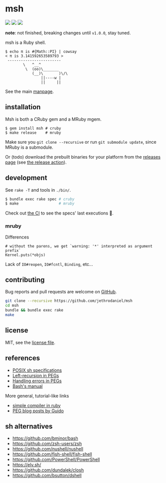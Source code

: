 # msh

![](https://github.com/jethrodaniel/msh/workflows/ci/badge.svg)
![](https://img.shields.io/github/license/jethrodaniel/msh.svg)
![](https://img.shields.io/github/stars/jethrodaniel/msh?style=social)

**note**: not finished, breaking changes until `v1.0.0`, stay tuned.

msh is a Ruby shell.

```
$ echo π is #{Math::PI} | cowsay
< π is 3.141592653589793 >
 ------------------------
        \   ^__^
         \  (oo)\_______
            (__)\       )\/\
                ||----w |
                ||     ||
```

See the main [manpage](man/msh.1.adoc).

## installation

Msh is both a CRuby gem and a MRuby mgem.

```
$ gem install msh # cruby
$ make release    # mruby
```

Make sure you `git clone --recursive` or run `git submodule update`, since MRuby is a submodule.

Or (todo) download the prebuilt binaries for your platform from the [releases page](https://github.com/jethrodaniel/msh/releases) (see [the release action](.github/workflows/release.yml)).

## development

See `rake -T` and tools in `./bin/`.

```sh
$ bundle exec rake spec # cruby
$ make                  # mruby
```

Check out [the CI](https://github.com/jethrodaniel/msh/actions/) to see the specs' last executions 🔪.

### mruby

Differences

```
# without the parens, we get `warning: '*' interpreted as argument prefix`
Kernel.puts(*objs)
```

Lack of `IO#reopen`, `IO#fcntl`, `Binding`, etc...

## contributing

Bug reports and pull requests are welcome on [GitHub](https://github.com/jethrodaniel/msh).

```sh
git clone --recursive https://github.com/jethrodaniel/msh
cd msh
bundle && bundle exec rake
make
```

## license

MIT, see the [license file](license.txt).

## references

- [POSIX sh specifications](https://pubs.opengroup.org/onlinepubs/9699919799/)
- [Left-recursion in PEGs](https://arxiv.org/pdf/1207.0443.pdf)
- [Handling errors in PEGs](http://www.inf.puc-rio.br/~roberto/docs/sblp2013-1.pdf)
- [Bash's manual](https://www.gnu.org/software/bash/manual/html_node/index.html#SEC_Contents)

More general, tutorial-like links

- [simple compiler in ruby](https://www.destroyallsoftware.com/screencasts/catalog/a-compiler-from-scratch)
- [PEG blog posts by Guido](https://medium.com/@gvanrossum_83706/peg-parsing-series-de5d41b2ed60)

## sh alternatives

- https://github.com/bminor/bash
- https://github.com/zsh-users/zsh
- https://github.com/nushell/nushell
- https://github.com/fish-shell/fish-shell
- https://github.com/PowerShell/PowerShell
- https://elv.sh/
- https://github.com/dundalek/closh
- https://github.com/bsutton/dshell
